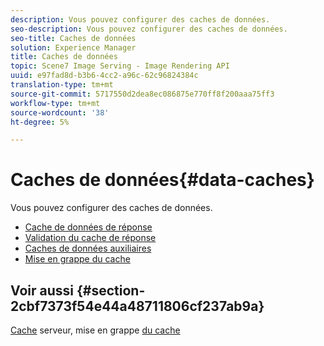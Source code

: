 ```yaml
---
description: Vous pouvez configurer des caches de données.
seo-description: Vous pouvez configurer des caches de données.
seo-title: Caches de données
solution: Experience Manager
title: Caches de données
topic: Scene7 Image Serving - Image Rendering API
uuid: e97fad8d-b3b6-4cc2-a96c-62c96824384c
translation-type: tm+mt
source-git-commit: 5717550d2dea8ec086875e770ff8f200aaa75ff3
workflow-type: tm+mt
source-wordcount: '38'
ht-degree: 5%

---
```



# Caches de données{#data-caches}

Vous pouvez configurer des caches de données.

+ [Cache de données de réponse](c-response-data-cache.md)
+ [Validation du cache de réponse](c-response-cache-validation.md)
+ [Caches de données auxiliaires](c-auxiliary-data-caches.md)
+ [Mise en grappe du cache](c-cache-clustering.md)

## Voir aussi {#section-2cbf7373f54e44a48711806cf237ab9a}

[Cache](../../../../is-api/image-serving-api-ref/c-configuration-and-administration/c-server-settings/r-server-caches.md#reference-f6c7f73ea10f4c3ca93acd79a856e00e) serveur, mise en grappe  [du cache](../../../../is-api/image-serving-api-ref/c-configuration-and-administration/c-server-settings/r-cache-clustering.md#reference-a24c6b99da174203947788844626b951)
